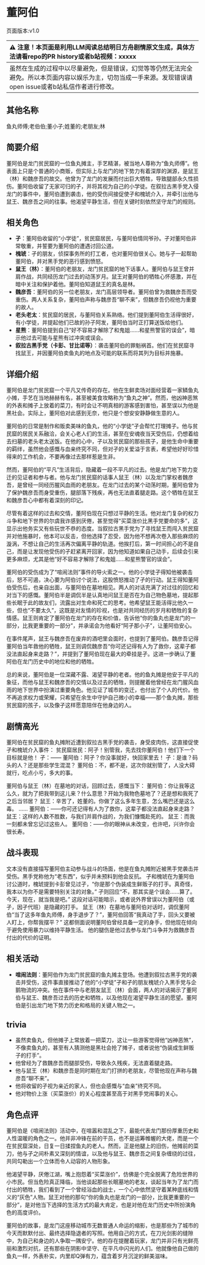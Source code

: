 # 董阿伯
页面版本:v1.0
 

| :warning: 注意！本页面是利用LLM阅读总结明日方舟剧情原文生成，具体方法请看repo的PR history或者b站视频：xxxxx           |
|:----------------------------|
| 虽然在生成的过程中以尽量避免，但是错误，幻觉等等仍然无法完全避免。所以本页面内容以娱乐为主，切勿当成一手来源。发现错误请open issue或者b站私信作者进行修改。|



## 其他名称
鱼丸师傅;老伯伯;董小子;姓董的;老朋友;林
## 简要介绍
董阿伯是龙门贫民窟的一位鱼丸摊主，手艺精湛，被当地人尊称为“鱼丸师傅”。他表面上只是个普通的小商贩，但实际上与龙门的地下势力有着深厚的渊源，是鼠王（林）和魏彦吾的故交。他曾为了龙门的发展而付出巨大牺牲，导致腿部永久性损伤。董阿伯收留了无家可归的孑，并将其视为自己的小学徒。在叙拉古黑手党入侵龙门的事件中，董阿伯遭到袭击，他的受伤间接促使孑和槐琥介入，并牵引出他与鼠王、魏彦吾之间的往事。他渴望平静生活，但在关键时刻依然坚守龙门的规则。
## 相关角色
-   **孑**：董阿伯收留的“小学徒”，贫民窟居民，与董阿伯情同爷孙。孑对董阿伯非常敬重，并誓要为董阿伯的遭遇讨回公道。
-   **槐琥**：孑的朋友，侦探事务所的打工者，也对董阿伯很关心。她与孑一起帮助董阿伯，并对黑手党的恶行感到愤怒。
-   **鼠王（林）**：董阿伯的老朋友，龙门贫民窟的地下话事人。董阿伯与鼠王曾并肩作战，共同经历龙门过去的动荡岁月。鼠王对董阿伯的牺牲心怀感激，并在暗中关注和保护着他。董阿伯知道鼠王的真名是林。
-   **魏彦吾**：董阿伯的另一位老朋友，龙门高层领导者。董阿伯曾为救魏彦吾而受重伤。两人关系复杂，董阿伯声称与魏彦吾“聊不来”，但魏彦吾仍视他为重要的故人。
-   **老头老太**：贫民窟的居民，与董阿伯关系熟络。他们提到董阿伯生活得很好，有小学徒，并提起他们已故的孙子阿发，董阿伯当时正打算送饭给他们。
-   **星熊**：董阿伯提到自己“好不容易才解除了和鬼姐......和星熊警官的误会”，暗示他过去可能与星熊有过冲突或误会。
-   **叙拉古黑手党（卡彭、甘比诺等）**：袭击董阿伯的罪魁祸首。他们在贫民窟寻找鼠王，并因董阿伯卖鱼丸的地点及可能的联系而将其列为目标并施暴。
## 详细介绍
董阿伯是龙门贫民窟一个平凡又传奇的存在。他在生鲜卖场对面经营着一家鳞鱼丸小摊，手艺在当地赫赫有名，甚至被美食攻略称为“鱼丸之神”。然而，他凶神恶煞的外表和摊子上放着的菜刀，有时会让不明真相的游客感到害怕，甚至误以为他是黑社会。实际上，董阿伯对此感到无奈，他只是个想安安静静做生意的人。

董阿伯的日常是制作和贩卖美味的鱼丸，他的“小学徒”孑会帮忙打理摊子。他与贫民窟的居民关系融洽，会关心老人们的生活，甚至在安魂夜当天受伤后，仍想着给去扫墓的老头老太送饭。在他的心中，孑以及贫民窟的那些孩子，是他生命中重要的羁绊，虽然他会感慨与血亲终究不同，但对孑的关爱溢于言表，希望他好好珍惜得来的工作机会，不要再像过去那样惹是生非。

然而，董阿伯的“平凡”生活背后，隐藏着一段不平凡的过去。他是龙门地下势力变迁的见证者和参与者。他与龙门贫民窟的话事人鼠王（林）以及龙门掌权者魏彦吾，是曾经一同经历腥风血雨的老朋友。在龙门过去的某个动荡时期，董阿伯曾为了保护魏彦吾而身受重伤，腿部落下残疾，再也无法直着腿走路。这个牺牲在鼠王和魏彦吾心中都有着深刻的印记。

尽管有着这样的过去和交情，董阿伯现在只想过平静的生活。他对龙门复杂的权力斗争和地下世界的尔虞我诈感到厌倦，甚至觉得“买菜涨价比黑手党要命的多”，这显示出他务实又有些玩世不恭的态度。当叙拉古黑手党为了寻找鼠王而闯入贫民窟并对他施暴时，他本可以反击，但他选择了忍受，因为他不想再次卷入那些麻烦的漩涡，不想让自己的生活再次偏离平静的轨道。他挨打后，第一时间担心的不是自己，而是让发现他受伤的孑赶紧离开回家，因为他知道如果自己动手，后续会引来更多麻烦，尤其是他“好不容易才解除了和鬼姐......和星熊警官的误会”。

董阿伯的受伤成为了“喧闹法则”事件的导火索之一。他的小学徒孑得知他被袭击后，怒不可遏，决心要为阿伯讨个说法，这股愤怒推动了孑的行动。鼠王得知董阿伯受伤后，也亲自出面，与董阿伯在墓地相见。两人的对话充满了对过往的回忆和对当下的感慨。董阿伯半是调侃半是认真地问鼠王是否在为自己物色墓地，提起那些长眠于此的故友们，流露出对生命和死亡的思考。他希望鼠王能活得比他久一些，但也“不要太久”，这既是对友情的珍视，也是对共同经历的岁月和牺牲的复杂情感。鼠王则肯定了董阿伯在龙门的存在和价值，告诉他“你的鱼丸也是龙门的一部分，比我更重要的一部分”，并承诺会为他看好“阿孑那小子”，让董阿伯安心。

在事件尾声，鼠王与魏彦吾在废弃的酒吧里会面时，也提到了董阿伯。魏彦吾记得董阿伯当年救他的牺牲，鼠王则调侃魏彦吾“你可还记得有人为了救你，这辈子都没法直起身来走路？”，并提到了董阿伯现在最大的牵挂是孑。这进一步确认了董阿伯在龙门历史中的地位和他的牺牲。

总的来说，董阿伯是一位深藏不露、渴望平静的老者。他的鱼丸摊是他安于平凡的象征，而他与鼠王和魏彦吾的交情以及过去的牺牲，则提醒着他曾经在龙门腥风血雨的地下世界中扮演过重要角色。他见证了城市的变迁，也付出了个人的代价。他不再追求权力或荣耀，只希望在余生中守护自己微小的幸福——那个鱼丸摊，那些贫民窟的孩子，以及像孑这样愿意陪伴在他身边的人。
## 剧情高光
董阿伯在贫民窟的鱼丸摊附近遭到叙拉古黑手党的袭击，身受皮肉伤，这直接促使孑和槐琥介入事件：
贫民窟居民：阿孑！别管我，先去找你董阿伯！他们下一个目标就是他！
孑：——
董阿伯：阿孑？你没事就好，快回家里去！
孑：是谁？码头的人？还是那些学生混混？
董阿伯：不，都不是，这次你就别管了，人没大碍就行，吃点小亏，多大的事。

董阿伯与鼠王（林）在墓地的对话，回顾过去，感慨当下：
董阿伯：你让我等这么久，就为了把我带到这儿来？什么意思？开始为我物色墓地了？还是想和我死了之后当邻居？
鼠王：辛苦了，姓董的。你做了这么多年生意，怎么嘴巴还是这么毒。
......
董阿伯：——你可还记得有人为了救你，这辈子都没法直起身来走路？
鼠王：这样的人数不胜数，与我们并肩作战的，为我们慷慨赴死的。
鼠王：而我一刻都未曾忘记过这些人。
董阿伯：——你的眼神从未改变，也许吧，兴许你会很长寿。
## 战斗表现
文本没有直接描写董阿伯主动参与战斗的场面，他是在鱼丸摊附近被黑手党袭击并受伤。黑手党称他为“老东西”，似乎并未预料到他会反抗。
孑和槐琥在为董阿伯讨公道时，槐琥提到卡彭曾见过孑，“你是那个伪装成生鲜贩子的打手。真奇怪，我本以为你不是需要特别关注的对象。” 孑则回应“不，那其实是个误会......算了。今天，现在，就当我是吧。” 这段对话可能暗示，或者说外界曾误以为董阿伯（或孑，因孑代班）是隐藏的打手。
鼠王（林）在墓地与董阿伯对话时，调侃董阿伯“当了这多年鱼丸师傅，身手退步了？”，董阿伯回答“我真动了手，回头又要被人盯上，你帮我摆平？” 这都侧面说明董阿伯曾经具备一定的身手，但他现在倾向于避免使用暴力以维持平静生活。
他的腿伤是他过去参与龙门斗争并为救魏彦吾付出的代价的证明。
## 相关活动
-   **喧闹法则**：董阿伯作为龙门贫民窟的鱼丸摊主登场。他遭到叙拉古黑手党的袭击并受伤，这件事直接推动了他的“小学徒”孑和孑的朋友槐琥介入黑手党与企鹅物流的冲突。他在事件中与老朋友鼠王（林）会面，两人的对话揭示了董阿伯与鼠王、魏彦吾过去的历史和牺牲，以及他现在渴望平静生活的愿望。董阿伯是引出龙门地下势力历史和格局的关键人物之一。
## trivia
*   虽然卖鱼丸，但他摊子上常放着一把菜刀，这让一些游客觉得他“凶神恶煞”，不像卖鱼丸的，甚至有人猜测他是黑社会抢了摊子，或者说他“伪装成生鲜贩子的打手”。
*   他曾经为了救魏彦吾而腿部受伤，导致永久残疾，无法直着腿走路。
*   他与鼠王（林）和魏彦吾是同时期在龙门打拼的老朋友，尽管他现在声称与魏彦吾“聊不来”。
*   他将收留的孑视为亲近的家人，但也会感慨与“血亲”终究不同。
*   他对物价上涨（买菜涨价）的关心程度甚至高于对黑手党闹事的关心。
## 角色点评
董阿伯是《喧闹法则》活动中，在喧嚣和混乱之下，最能代表龙门那份厚重历史和人性温暖的角色之一。他并非冲锋在前的干员，也不是运筹帷幄的大佬，而是一个在贫民窟深处，日复一日揉捏鱼丸的老人。然而，正是他腿上的旧伤，他摊前的菜刀，他与孑之间朴素又深刻的情谊，以及他与鼠王、魏彦吾之间复杂缠绕的过往，共同勾勒出一个立体而令人动容的人物形象。

他渴望平静，厌倦江湖，嘴上抱怨着“买菜涨价”，仿佛是个完全脱离了危险世界的小市民。但当危险真正降临，当他谈起那些长眠墓地的老友，谈起当年为了龙门而付出的牺牲，我们看到了一个曾经浴血的战士，一个心中依然坚守着某种底线和情义的“灰色”人物。鼠王对他的那句“你的鱼丸也是龙门的一部分，比我更重要的一部分”，是对他当下选择的生活方式的最大肯定，也是对他在龙门历史中所扮演角色的高度评价。

董阿伯的故事，是龙门这座移动城市无数普通人命运的缩影，也是那些为了城市的今天而默默付出、最终选择隐退者的写照。他用自己的方式，在刀光剑影的缝隙中，为自己和身边的人争取一隅安宁。他的存在提醒着玩家，龙门并非只有光鲜亮丽和激烈对抗，还有那些在阴影中坚守、在平凡中闪光的人们。他就像他自己做的鱼丸一样，外表朴实，内里却Q弹有力，蕴含着岁月沉淀的鲜美滋味。